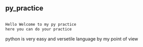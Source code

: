 ## py_practice

```python

Hello Welcome to my py practice
here you can do your practice
```
python is very easy and versetile language by my point of view
